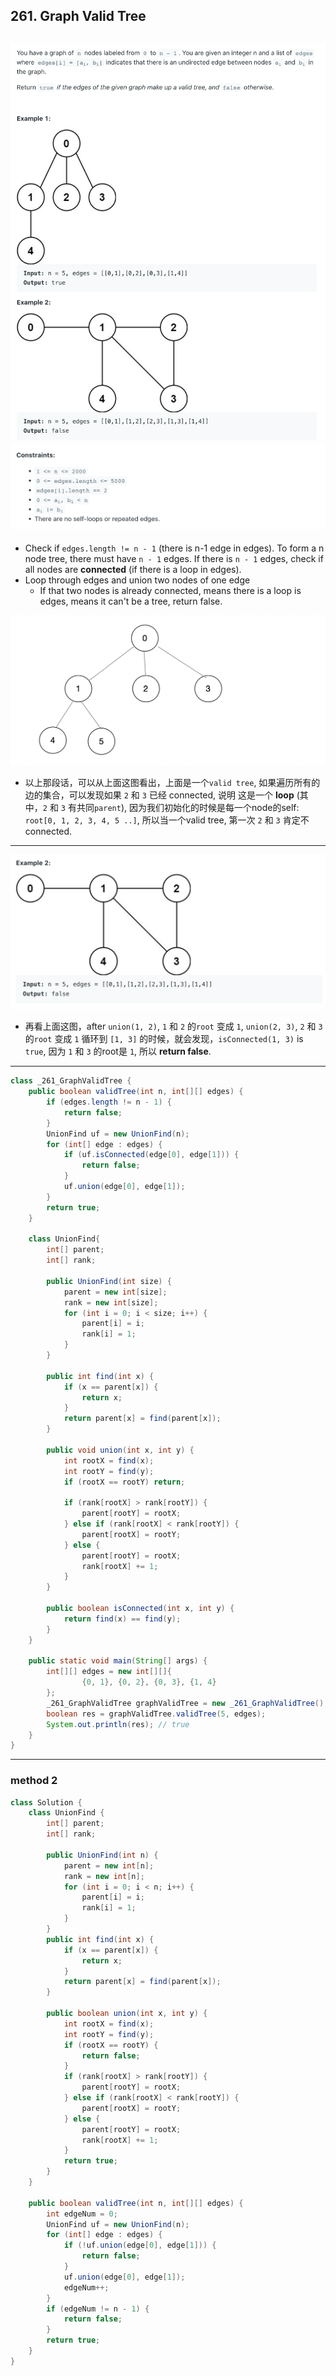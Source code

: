 ## 261. Graph Valid Tree
![](img/2023-07-18-13-35-46.png)
![](img/2023-07-18-13-36-04.png)
---

- Check if `edges.length != n - 1` (there is n-1 edge in edges). To form a n node tree, there must have `n - 1` 
  edges. If there is `n - 1` edges, check if all nodes are **connected** (if there is a loop in edges).
- Loop through edges and union two nodes of one edge
  - If that two nodes is already connected, means there is a loop is edges, means it can't be a tree, return false.

![](img/2023-07-18-13-42-50.png)

- 以上那段话，可以从上面这图看出，上面是一个`valid tree`, 如果遍历所有的边的集合，可以发现如果 `2` 和 `3` 已经 connected, 说明
  这是一个 **loop** (其中，`2` 和 `3` 有共同`parent`), 因为我们初始化的时候是每一个node的self:  `root[0, 1, 2, 3, 4, 5 ..]`, 
  所以当一个valid tree, 第一次 `2` 和 `3` 肯定不connected.
---

![](img/2023-07-18-15-26-24.png)

- 再看上面这图，after `union(1, 2)`, `1` 和 `2` 的`root` 变成 `1`, `union(2, 3)`, `2` 和 `3` 的`root` 变成 `1`
  循环到 `[1, 3]` 的时候，就会发现，`isConnected(1, 3)` is `true`, 因为 `1` 和 `3` 的root是 `1`, 所以 **return false**.

---

```java
class _261_GraphValidTree {
    public boolean validTree(int n, int[][] edges) {
        if (edges.length != n - 1) {
            return false;
        }
        UnionFind uf = new UnionFind(n);
        for (int[] edge : edges) {
            if (uf.isConnected(edge[0], edge[1])) {
                return false;
            }
            uf.union(edge[0], edge[1]);
        }
        return true;
    }

    class UnionFind{
        int[] parent;
        int[] rank;

        public UnionFind(int size) {
            parent = new int[size];
            rank = new int[size];
            for (int i = 0; i < size; i++) {
                parent[i] = i;
                rank[i] = 1;
            }
        }

        public int find(int x) {
            if (x == parent[x]) {
                return x;
            }
            return parent[x] = find(parent[x]);
        }

        public void union(int x, int y) {
            int rootX = find(x);
            int rootY = find(y);
            if (rootX == rootY) return;

            if (rank[rootX] > rank[rootY]) {
                parent[rootY] = rootX;
            } else if (rank[rootX] < rank[rootY]) {
                parent[rootX] = rootY;
            } else {
                parent[rootY] = rootX;
                rank[rootX] += 1;
            }
        }

        public boolean isConnected(int x, int y) {
            return find(x) == find(y);
        }
    }

    public static void main(String[] args) {
        int[][] edges = new int[][]{
                {0, 1}, {0, 2}, {0, 3}, {1, 4}
        };
        _261_GraphValidTree graphValidTree = new _261_GraphValidTree();
        boolean res = graphValidTree.validTree(5, edges);
        System.out.println(res); // true
    }
}
```
---

### method 2

```java
class Solution {
    class UnionFind {
        int[] parent;
        int[] rank;
        
        public UnionFind(int n) {
            parent = new int[n];
            rank = new int[n];
            for (int i = 0; i < n; i++) {
                parent[i] = i;
                rank[i] = 1;
            }
        } 
        public int find(int x) {
            if (x == parent[x]) {
                return x;
            }
            return parent[x] = find(parent[x]);
        }
        
        public boolean union(int x, int y) {
            int rootX = find(x);
            int rootY = find(y);
            if (rootX == rootY) {
                return false;
            }
            if (rank[rootX] > rank[rootY]) {
                parent[rootY] = rootX;
            } else if (rank[rootX] < rank[rootY]) {
                parent[rootX] = rootY;
            } else {
                parent[rootY] = rootX;
                rank[rootX] += 1;
            }
            return true;
        }
    }
    
    public boolean validTree(int n, int[][] edges) {
        int edgeNum = 0;
        UnionFind uf = new UnionFind(n);
        for (int[] edge : edges) {
            if (!uf.union(edge[0], edge[1])) {
                return false;
            }
            uf.union(edge[0], edge[1]);
            edgeNum++;
        }
        if (edgeNum != n - 1) {
            return false;
        }
        return true;
    }
}
```
